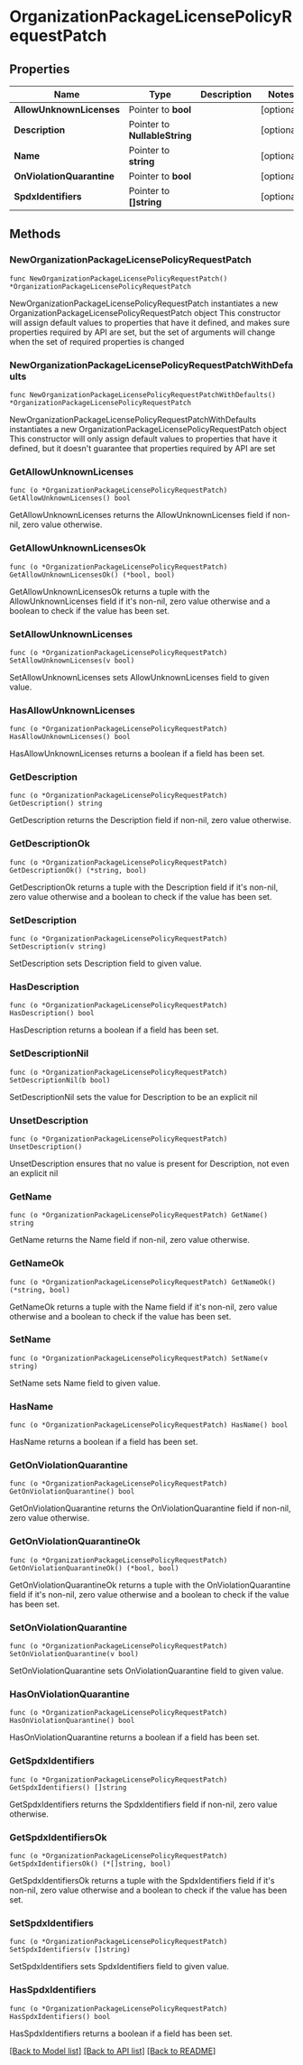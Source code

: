# OrganizationPackageLicensePolicyRequestPatch

## Properties

Name | Type | Description | Notes
------------ | ------------- | ------------- | -------------
**AllowUnknownLicenses** | Pointer to **bool** |  | [optional] 
**Description** | Pointer to **NullableString** |  | [optional] 
**Name** | Pointer to **string** |  | [optional] 
**OnViolationQuarantine** | Pointer to **bool** |  | [optional] 
**SpdxIdentifiers** | Pointer to **[]string** |  | [optional] 

## Methods

### NewOrganizationPackageLicensePolicyRequestPatch

`func NewOrganizationPackageLicensePolicyRequestPatch() *OrganizationPackageLicensePolicyRequestPatch`

NewOrganizationPackageLicensePolicyRequestPatch instantiates a new OrganizationPackageLicensePolicyRequestPatch object
This constructor will assign default values to properties that have it defined,
and makes sure properties required by API are set, but the set of arguments
will change when the set of required properties is changed

### NewOrganizationPackageLicensePolicyRequestPatchWithDefaults

`func NewOrganizationPackageLicensePolicyRequestPatchWithDefaults() *OrganizationPackageLicensePolicyRequestPatch`

NewOrganizationPackageLicensePolicyRequestPatchWithDefaults instantiates a new OrganizationPackageLicensePolicyRequestPatch object
This constructor will only assign default values to properties that have it defined,
but it doesn't guarantee that properties required by API are set

### GetAllowUnknownLicenses

`func (o *OrganizationPackageLicensePolicyRequestPatch) GetAllowUnknownLicenses() bool`

GetAllowUnknownLicenses returns the AllowUnknownLicenses field if non-nil, zero value otherwise.

### GetAllowUnknownLicensesOk

`func (o *OrganizationPackageLicensePolicyRequestPatch) GetAllowUnknownLicensesOk() (*bool, bool)`

GetAllowUnknownLicensesOk returns a tuple with the AllowUnknownLicenses field if it's non-nil, zero value otherwise
and a boolean to check if the value has been set.

### SetAllowUnknownLicenses

`func (o *OrganizationPackageLicensePolicyRequestPatch) SetAllowUnknownLicenses(v bool)`

SetAllowUnknownLicenses sets AllowUnknownLicenses field to given value.

### HasAllowUnknownLicenses

`func (o *OrganizationPackageLicensePolicyRequestPatch) HasAllowUnknownLicenses() bool`

HasAllowUnknownLicenses returns a boolean if a field has been set.

### GetDescription

`func (o *OrganizationPackageLicensePolicyRequestPatch) GetDescription() string`

GetDescription returns the Description field if non-nil, zero value otherwise.

### GetDescriptionOk

`func (o *OrganizationPackageLicensePolicyRequestPatch) GetDescriptionOk() (*string, bool)`

GetDescriptionOk returns a tuple with the Description field if it's non-nil, zero value otherwise
and a boolean to check if the value has been set.

### SetDescription

`func (o *OrganizationPackageLicensePolicyRequestPatch) SetDescription(v string)`

SetDescription sets Description field to given value.

### HasDescription

`func (o *OrganizationPackageLicensePolicyRequestPatch) HasDescription() bool`

HasDescription returns a boolean if a field has been set.

### SetDescriptionNil

`func (o *OrganizationPackageLicensePolicyRequestPatch) SetDescriptionNil(b bool)`

 SetDescriptionNil sets the value for Description to be an explicit nil

### UnsetDescription
`func (o *OrganizationPackageLicensePolicyRequestPatch) UnsetDescription()`

UnsetDescription ensures that no value is present for Description, not even an explicit nil
### GetName

`func (o *OrganizationPackageLicensePolicyRequestPatch) GetName() string`

GetName returns the Name field if non-nil, zero value otherwise.

### GetNameOk

`func (o *OrganizationPackageLicensePolicyRequestPatch) GetNameOk() (*string, bool)`

GetNameOk returns a tuple with the Name field if it's non-nil, zero value otherwise
and a boolean to check if the value has been set.

### SetName

`func (o *OrganizationPackageLicensePolicyRequestPatch) SetName(v string)`

SetName sets Name field to given value.

### HasName

`func (o *OrganizationPackageLicensePolicyRequestPatch) HasName() bool`

HasName returns a boolean if a field has been set.

### GetOnViolationQuarantine

`func (o *OrganizationPackageLicensePolicyRequestPatch) GetOnViolationQuarantine() bool`

GetOnViolationQuarantine returns the OnViolationQuarantine field if non-nil, zero value otherwise.

### GetOnViolationQuarantineOk

`func (o *OrganizationPackageLicensePolicyRequestPatch) GetOnViolationQuarantineOk() (*bool, bool)`

GetOnViolationQuarantineOk returns a tuple with the OnViolationQuarantine field if it's non-nil, zero value otherwise
and a boolean to check if the value has been set.

### SetOnViolationQuarantine

`func (o *OrganizationPackageLicensePolicyRequestPatch) SetOnViolationQuarantine(v bool)`

SetOnViolationQuarantine sets OnViolationQuarantine field to given value.

### HasOnViolationQuarantine

`func (o *OrganizationPackageLicensePolicyRequestPatch) HasOnViolationQuarantine() bool`

HasOnViolationQuarantine returns a boolean if a field has been set.

### GetSpdxIdentifiers

`func (o *OrganizationPackageLicensePolicyRequestPatch) GetSpdxIdentifiers() []string`

GetSpdxIdentifiers returns the SpdxIdentifiers field if non-nil, zero value otherwise.

### GetSpdxIdentifiersOk

`func (o *OrganizationPackageLicensePolicyRequestPatch) GetSpdxIdentifiersOk() (*[]string, bool)`

GetSpdxIdentifiersOk returns a tuple with the SpdxIdentifiers field if it's non-nil, zero value otherwise
and a boolean to check if the value has been set.

### SetSpdxIdentifiers

`func (o *OrganizationPackageLicensePolicyRequestPatch) SetSpdxIdentifiers(v []string)`

SetSpdxIdentifiers sets SpdxIdentifiers field to given value.

### HasSpdxIdentifiers

`func (o *OrganizationPackageLicensePolicyRequestPatch) HasSpdxIdentifiers() bool`

HasSpdxIdentifiers returns a boolean if a field has been set.


[[Back to Model list]](../README.md#documentation-for-models) [[Back to API list]](../README.md#documentation-for-api-endpoints) [[Back to README]](../README.md)


